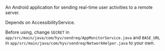 An Android application for sending real-time user activities to a remote server.

Depends on AccessibilityService.

Before using, change `SECRET` in `app/src/main/java/com/hyv/sendreq/AppMonitorService.java` and `BASE_URL` in `app/src/main/java/com/hyv/sendreq/NetworkHelper.java` to your own.
